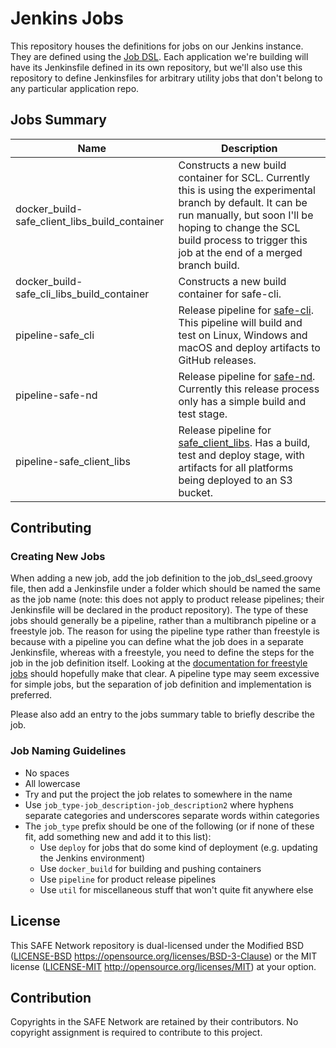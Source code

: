 # Jenkins Jobs

This repository houses the definitions for jobs on our Jenkins instance. They are defined using the [Job DSL](https://jenkinsci.github.io/job-dsl-plugin/). Each application we're building will have its Jenkinsfile defined in its own repository, but we'll also use this repository to define Jenkinsfiles for arbitrary utility jobs that don't belong to any particular application repo.

## Jobs Summary

| Name                                          | Description                                                                                                                                                                                                                                    |
| ----                                          | -----------                                                                                                                                                                                                                                    |
| docker_build-safe_client_libs_build_container | Constructs a new build container for SCL. Currently this is using the experimental branch by default. It can be run manually, but soon I'll be hoping to change the SCL build process to trigger this job at the end of a merged branch build. |
| docker_build-safe_cli_libs_build_container    | Constructs a new build container for safe-cli. |
| pipeline-safe_cli                             | Release pipeline for [safe-cli](https://github.com/maidsafe/safe-nd). This pipeline will build and test on Linux, Windows and macOS and deploy artifacts to GitHub releases. |
| pipeline-safe-nd                              | Release pipeline for [safe-nd](https://github.com/maidsafe/safe-nd). Currently this release process only has a simple build and test stage. |
| pipeline-safe_client_libs                     | Release pipeline for [safe_client_libs](https://github.com/maidsafe/safe_client_libs). Has a build, test and deploy stage, with artifacts for all platforms being deployed to an S3 bucket. |

## Contributing

### Creating New Jobs

When adding a new job, add the job definition to the job_dsl_seed.groovy file, then add a Jenkinsfile under a folder which should be named the same as the job name (note: this does not apply to product release pipelines; their Jenkinsfile will be declared in the product repository). The type of these jobs should generally be a pipeline, rather than a multibranch pipeline or a freestyle job. The reason for using the pipeline type rather than freestyle is because with a pipeline you can define what the job does in a separate Jenkinsfile, whereas with a freestyle, you need to define the steps for the job in the job definition itself. Looking at the [documentation for freestyle jobs](https://jenkinsci.github.io/job-dsl-plugin/#path/freeStyleJob) should hopefully make that clear. A pipeline type may seem excessive for simple jobs, but the separation of job definition and implementation is preferred.

Please also add an entry to the jobs summary table to briefly describe the job.

### Job Naming Guidelines

* No spaces
* All lowercase
* Try and put the project the job relates to somewhere in the name
* Use `job_type-job_description-job_description2` where hyphens separate categories and underscores separate words within categories
* The `job_type` prefix should be one of the following (or if none of these fit, add something new and add it to this list):
  - Use `deploy` for jobs that do some kind of deployment (e.g. updating the Jenkins environment)
  - Use `docker_build` for building and pushing containers
  - Use `pipeline` for product release pipelines
  - Use `util` for miscellaneous stuff that won't quite fit anywhere else

## License

This SAFE Network repository is dual-licensed under the Modified BSD ([LICENSE-BSD](LICENSE-BSD) https://opensource.org/licenses/BSD-3-Clause) or the MIT license ([LICENSE-MIT](LICENSE-MIT) http://opensource.org/licenses/MIT) at your option.

## Contribution

Copyrights in the SAFE Network are retained by their contributors. No copyright assignment is required to contribute to this project.
